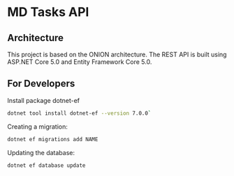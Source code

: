 # MD Tasks API

## Architecture

This project is based on the ONION architecture. The REST API is built using ASP.NET Core 5.0 and Entity Framework Core 5.0.

## For Developers

Install package dotnet-ef

```bash
dotnet tool install dotnet-ef --version 7.0.0`
```

Creating a migration:

```bash
dotnet ef migrations add NAME
```

Updating the database:

```bash
dotnet ef database update
```
